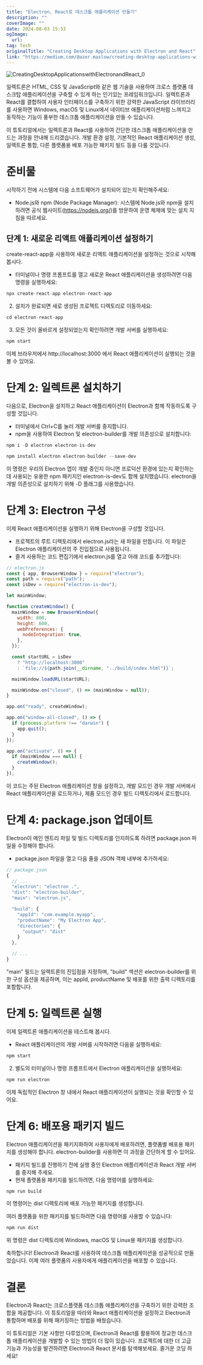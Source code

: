 ```yaml
---
title: "Electron, React로 데스크톱 애플리케이션 만들기"
description: ""
coverImage: ""
date: 2024-08-03 15:53
ogImage: 
  url: 
tag: Tech
originalTitle: "Creating Desktop Applications with Electron and React"
link: "https://medium.com/@azer.maslow/creating-desktop-applications-with-electron-and-react-b7f81f78c9d5"
---
```




![CreatingDesktopApplicationswithElectronandReact_0](/assets/img/CreatingDesktopApplicationswithElectronandReact_0.png)

일렉트론은 HTML, CSS 및 JavaScript와 같은 웹 기술을 사용하여 크로스 플랫폼 데스크탑 애플리케이션을 구축할 수 있게 하는 인기있는 프레임워크입니다. 일렉트론과 React를 결합하여 사용자 인터페이스를 구축하기 위한 강력한 JavaScript 라이브러리를 사용하면 Windows, macOS 및 Linux에서 네이티브 애플리케이션처럼 느껴지고 동작하는 기능이 풍부한 데스크톱 애플리케이션을 만들 수 있습니다.

이 튜토리얼에서는 일렉트론과 React를 사용하여 간단한 데스크톱 애플리케이션을 만드는 과정을 안내해 드리겠습니다. 개발 환경 설정, 기본적인 React 애플리케이션 생성, 일렉트론 통합, 다른 플랫폼용 배포 가능한 패키지 빌드 등을 다룰 것입니다.

# 준비물

<div class="content-ad"></div>

시작하기 전에 시스템에 다음 소프트웨어가 설치되어 있는지 확인해주세요:

- Node.js와 npm (Node Package Manager): 시스템에 Node.js와 npm을 설치하려면 공식 웹사이트(https://nodejs.org/)를 방문하여 운영 체제에 맞는 설치 지침을 따르세요.

## 단계 1: 새로운 리액트 애플리케이션 설정하기

create-react-app을 사용하여 새로운 리액트 애플리케이션을 설정하는 것으로 시작해봅시다.

<div class="content-ad"></div>

- 터미널이나 명령 프롬프트를 열고 새로운 React 애플리케이션을 생성하려면 다음 명령을 실행하세요:

```js
npx create-react-app electron-react-app
```

2. 설치가 완료되면 새로 생성된 프로젝트 디렉토리로 이동하세요:

```js
cd electron-react-app
```

<div class="content-ad"></div>

3. 모든 것이 올바르게 설정되었는지 확인하려면 개발 서버를 실행하세요:

```js
npm start
```

이제 브라우저에서 http://localhost:3000 에서 React 애플리케이션이 실행되는 것을 볼 수 있어요.

# 단계 2: 일렉트론 설치하기

<div class="content-ad"></div>

다음으로, Electron을 설치하고 React 애플리케이션이 Electron과 함께 작동하도록 구성할 것입니다.

- 터미널에서 Ctrl+C를 눌러 개발 서버를 중지합니다.
- npm을 사용하여 Electron 및 electron-builder를 개발 의존성으로 설치합니다:

```js
npm i -D electron electron-is-dev

npm install electron electron-builder --save-dev
```

이 명령은 우리의 Electron 앱이 개발 중인지 아니면 프로덕션 환경에 있는지 확인하는 데 사용되는 유용한 npm 패키지인 electron-is-dev도 함께 설치했습니다. electron을 개발 의존성으로 설치하기 위해 -D 플래그를 사용했습니다.

<div class="content-ad"></div>

# 단계 3: Electron 구성

이제 React 애플리케이션을 실행하기 위해 Electron을 구성할 것입니다.

- 프로젝트의 루트 디렉토리에서 electron.js라는 새 파일을 만듭니다. 이 파일은 Electron 애플리케이션의 주 진입점으로 사용됩니다.
- 즐겨 사용하는 코드 편집기에서 electron.js를 열고 아래 코드를 추가합니다:

```js
// electron.js
const { app, BrowserWindow } = require("electron");
const path = require("path");
const isDev = require("electron-is-dev");

let mainWindow;

function createWindow() {
  mainWindow = new BrowserWindow({
    width: 800,
    height: 600,
    webPreferences: {
      nodeIntegration: true,
    },
  });

  const startURL = isDev
    ? "http://localhost:3000"
    : `file://${path.join(__dirname, "../build/index.html")}`;

  mainWindow.loadURL(startURL);

  mainWindow.on("closed", () => (mainWindow = null));
}

app.on("ready", createWindow);

app.on("window-all-closed", () => {
  if (process.platform !== "darwin") {
    app.quit();
  }
});

app.on("activate", () => {
  if (mainWindow === null) {
    createWindow();
  }
});
```

<div class="content-ad"></div>

이 코드는 주된 Electron 애플리케이션 창을 설정하고, 개발 모드인 경우 개발 서버에서 React 애플리케이션을 로드하거나, 제품 모드인 경우 빌드 디렉토리에서 로드합니다.

# 단계 4: package.json 업데이트

Electron이 메인 엔트리 파일 및 빌드 디렉토리를 인지하도록 하려면 package.json 파일을 수정해야 합니다.

- package.json 파일을 열고 다음 줄을 JSON 객체 내부에 추가하세요:

<div class="content-ad"></div>

```js
// package.json
{
  // ...
  "electron": "electron .",
  "dist": "electron-builder",
  "main": "electron.js",

  "build": {
    "appId": "com.example.myapp",
    "productName": "My Electron App",
    "directories": {
      "output": "dist"
    }
  },

  // ...
}
```

"main" 필드는 일렉트론의 진입점을 지정하며, "build" 섹션은 electron-builder를 위한 구성 옵션을 제공하며, 이는 appId, productName 및 배포를 위한 출력 디렉토리를 포함합니다.

# 단계 5: 일렉트론 실행

이제 일렉트론 애플리케이션을 테스트해 봅시다.

<div class="content-ad"></div>

- React 애플리케이션의 개발 서버를 시작하려면 다음을 실행하세요:

```js
npm start
```

2. 별도의 터미널이나 명령 프롬프트에서 Electron 애플리케이션을 실행하세요:

```js
npm run electron
```

<div class="content-ad"></div>

이제 독립적인 Electron 창 내에서 React 애플리케이션이 실행되는 것을 확인할 수 있어요.

# 단계 6: 배포용 패키지 빌드

Electron 애플리케이션을 패키지화하여 사용자에게 배포하려면, 플랫폼별 배포용 패키지를 생성해야 합니다. electron-builder를 사용하면 이 과정을 간단하게 할 수 있어요.

- 패키지 빌드를 진행하기 전에 실행 중인 Electron 애플리케이션과 React 개발 서버를 중지해 주세요.
- 현재 플랫폼용 패키지를 빌드하려면, 다음 명령어를 실행하세요:

<div class="content-ad"></div>

```js
npm run build
```

이 명령어는 dist 디렉토리에 배포 가능한 패키지를 생성합니다.

여러 플랫폼을 위한 패키지를 빌드하려면 다음 명령어를 사용할 수 있습니다:

```js
npm run dist
```

<div class="content-ad"></div>

위 명령은 dist 디렉토리에 Windows, macOS 및 Linux용 패키지를 생성합니다.

축하합니다! Electron과 React를 사용하여 데스크톱 애플리케이션을 성공적으로 만들었습니다. 이제 여러 플랫폼의 사용자에게 애플리케이션을 배포할 수 있습니다.

# 결론

Electron과 React는 크로스플랫폼 데스크톱 애플리케이션을 구축하기 위한 강력한 조합을 제공합니다. 이 튜토리얼을 따라와 React 애플리케이션을 설정하고 Electron과 통합하며 배포를 위해 패키징하는 방법을 배웠습니다.

<div class="content-ad"></div>

이 튜토리얼은 기본 사항만 다루었으며, Electron과 React를 활용하여 정교한 데스크톱 애플리케이션을 개발할 수 있는 방법이 더 많이 있습니다. 프로젝트에 대한 더 고급 기능과 가능성을 발견하려면 Electron과 React 문서를 탐색해보세요. 즐거운 코딩 하세요!
